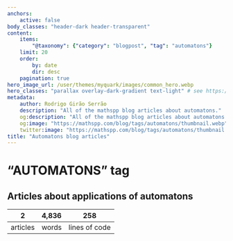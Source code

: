 ```yaml
---
anchors:
    active: false
body_classes: "header-dark header-transparent"
content:
    items:
        "@taxonomy": {"category": "blogpost", "tag": "automatons"}
    limit: 20
    order:
        by: date
        dir: desc
    pagination: true
hero_image_url: /user/themes/myquark/images/common_hero.webp
hero_classes: "parallax overlay-dark-gradient text-light" # see https://demo.getgrav.org/blog-skeleton/blog/hero-classes
metadata:
    author: Rodrigo Girão Serrão
    description: "All of the mathspp blog articles about automatons."
    og:description: "All of the mathspp blog articles about automatons."
    og:image: "https://mathspp.com/blog/tags/automatons/thumbnail.webp"
    twitter:image: "https://mathspp.com/blog/tags/automatons/thumbnail.webp"
title: "Automatons blog articles"
---
```


# “AUTOMATONS” tag


## Articles about applications of automatons



<table class="stats-table">
    <thead>
        <tr>
            <th style="text-align: center;">2</th>
            <th style="text-align: center;">4,836</th>
            <th style="text-align: center;">258</th>
        </tr>
    </thead>
    <tbody>
        <tr>
            <td style="text-align: center;">articles</td>
            <td style="text-align: center;">words</td>
            <td style="text-align: center;">lines of code</td>
        </tr>
    </tbody>
</table>